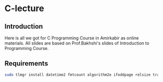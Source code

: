 # C-lecture

## Introduction

Here is all we got for C Programming Course in Amirkabir as online materials. All slides are based on Prof.Bakhshi's slides of
Introduction to Programming Course.

## Requirements

```sh
sudo tlmgr install datetime2 fmtcount algorithm2e ifoddpage relsize tracklang
```
